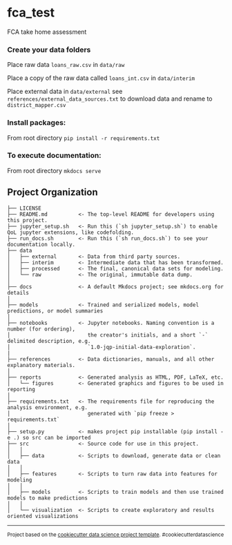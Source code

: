 fca_test
==============================

FCA take home assessment

### Create your data folders

Place raw data `loans_raw.csv` in `data/raw`

Place a copy of the raw data called `loans_int.csv` in `data/interim`

Place external data in `data/external` see `references/external_data_sources.txt` to download data and rename to `district_mapper.csv`

### Install packages:
From root directory
`pip install -r requirements.txt`

### To execute documentation:
From root directory
`mkdocs serve`

Project Organization
------------

    ├── LICENSE
    ├── README.md          <- The top-level README for developers using this project.
    ├── jupyter_setup.sh   <- Run this (`sh jupyter_setup.sh`) to enable QoL jupyter extensions, like codefolding.
    ├── run_docs.sh        <- Run this (`sh run_docs.sh`) to see your documentation locally.
    ├── data
    │   ├── external       <- Data from third party sources.
    │   ├── interim        <- Intermediate data that has been transformed.
    │   ├── processed      <- The final, canonical data sets for modeling.
    │   └── raw            <- The original, immutable data dump.
    │
    ├── docs               <- A default Mkdocs project; see mkdocs.org for details
    │
    ├── models             <- Trained and serialized models, model predictions, or model summaries
    │
    ├── notebooks          <- Jupyter notebooks. Naming convention is a number (for ordering),
    │                         the creator's initials, and a short `-` delimited description, e.g.
    │                         `1.0-jqp-initial-data-exploration`.
    |
    ├── references         <- Data dictionaries, manuals, and all other explanatory materials.
    │
    ├── reports            <- Generated analysis as HTML, PDF, LaTeX, etc.
    │   └── figures        <- Generated graphics and figures to be used in reporting
    │
    ├── requirements.txt   <- The requirements file for reproducing the analysis environment, e.g.
    │                         generated with `pip freeze > requirements.txt`
    │
    ├── setup.py           <- makes project pip installable (pip install -e .) so src can be imported
    ├── src                <- Source code for use in this project.
    │   │
    │   ├── data           <- Scripts to download, generate data or clean data
    │   │
    │   ├── features       <- Scripts to turn raw data into features for modeling
    │   │
    │   ├── models         <- Scripts to train models and then use trained models to make predictions
    │   │
    │   └── visualization  <- Scripts to create exploratory and results oriented visualizations


--------

<p><small>Project based on the <a target="_blank" href="https://drivendata.github.io/cookiecutter-data-science/">cookiecutter data science project template</a>. #cookiecutterdatascience</small></p>
